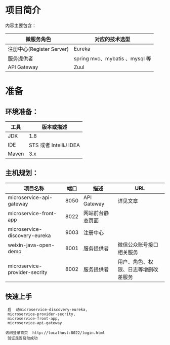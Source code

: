 # 项目简介
内容主要包含：

| 微服务角色                 | 对应的技术选型                              |
| --------------------- | ------------------------------------ |
| 注册中心(Register Server) | Eureka                               |
| 服务提供者                 | spring mvc、mybatis 、mysql 等       |
| API Gateway           | Zuul                                 |


# 准备

## 环境准备：

| 工具    | 版本或描述                |
| ----- | -------------------- |
| JDK   | 1.8                  |
| IDE   | STS 或者 IntelliJ IDEA |
| Maven | 3.x                  |


## 主机规划：

| 项目名称                                     | 端口   | 描述                     | URL             |
| ---------------------------------------- | ---- | ---------------------- | --------------- |
| microservice-api-gateway                 | 8050 | API Gateway            | 详见文章                             |
| microservice-front-app                   | 8022 | 网站前台静态页面                                 |                 |
| microservice-discovery-eureka            | 9003 | 注册中心                                                |                 |
| weixin-java-open-demo                    | 8001 | 服务提供者                                            |微信公众账号接口相关服务   |
| microservice-provider-secrity            | 8002 | 服务提供者                                            | 用户、角色、权限、日志等增删改差服务      |

## 快速上手

     启  动microservice-discovery-eureka,
     microservice-provider-secrity,
     microservice-front-app,
     microservice-api-gateway
     
    访问登录首页  http://localhost:8022/login.html
     验证是否启动成功
  

     
